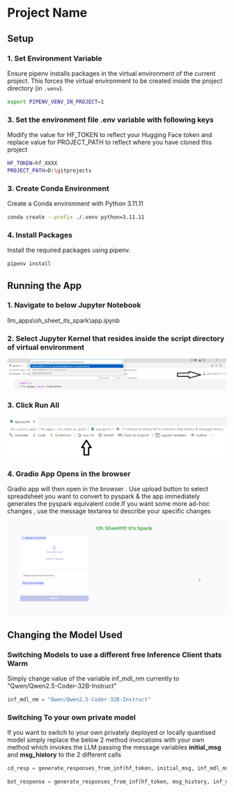 # Project Name

## Setup

### 1. Set Environment Variable

Ensure pipenv installs packages in the virtual environment of the current project. This forces the virtual environment to be created inside the project directory (in `.venv`).

```sh
export PIPENV_VENV_IN_PROJECT=1
```

### 3. Set the environment file .env variable with following keys

Modify the value for HF_TOKEN to reflect your Hugging Face token and replace value for PROJECT_PATH to reflect where you have cloned this project

```sh
HF_TOKEN=hf_XXXX
PROJECT_PATH=D:\gitprojects
```

### 3. Create Conda Environment

Create a Conda environment with Python 3.11.11

```sh
conda create --prefix ./.venv python=3.11.11
```

### 4. Install Packages

Install the required packages using pipenv.

```sh
pipenv install
```

## Running the App

### 1. Navigate to below Jupyter Notebook

llm_apps\oh_sheet_its_spark\app.ipynb

### 2. Select Jupyter Kernel that resides inside the script directory of virtual environment

![1736345956285](image/Readme/1736345956285.png)

### 3. Click Run All

![1736346134406](image/Readme/1736346134406.png)

### 4. Gradio App Opens in the browser

Gradio app will then open in the browser . Use upload button to select spreadsheet you want to convert to pyspark & the app immediately generates the pyspark equivalent code.If you want some more ad-hoc changes , use the message textarea to describe your specific changes

![1736346248968](image/Readme/1736346248968.png)

## Changing the Model Used

### Switching Models to use a different free Inference Client thats Warm

Simply change value of the variable inf_mdl_nm currently to "Qwen/Qwen2.5-Coder-32B-Instruct"

```python
inf_mdl_nm = "Qwen/Qwen2.5-Coder-32B-Instruct"
```

### Switching To your own private model

If you want to switch to your own privately deployed or locally quantised model simply replace the below 2 method invocations with your own method which invokes the LLM passing the message variables **initial_msg** and **msg_history** to the 2 different calls

```python
cd_resp = generate_responses_from_inf(hf_token, initial_msg, inf_mdl_nm, 5000)
```

```python
bot_response = generate_responses_from_inf(hf_token, msg_history, inf_mdl_nm, 5000)
```
